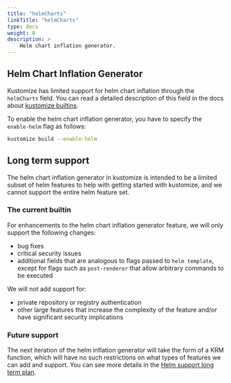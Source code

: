 ```yaml
---
title: "helmCharts"
linkTitle: "helmCharts"
type: docs
weight: 8
description: >
    Helm chart inflation generator.
---
```


[kustomize builtins]: https://kubectl.docs.kubernetes.io/references/kustomize/builtins/#_helmchartinflationgenerator_
[Helm support long term plan]: https://github.com/kubernetes-sigs/kustomize/issues/4401

## Helm Chart Inflation Generator

Kustomize has limited support for helm chart inflation through the `helmCharts` field.
You can read a detailed description of this field in the docs about [kustomize builtins].

To enable the helm chart inflation generator, you have to specify the `enable-helm` flag as follows:

```sh
kustomize build --enable-helm
```

## Long term support

The helm chart inflation generator in kustomize is intended to be a limited subset of helm features to help with
getting started with kustomize, and we cannot support the entire helm feature set.

### The current builtin
For enhancements to the helm chart inflation generator feature, we will only support the following changes:

- bug fixes
- critical security issues
- additional fields that are analogous to flags passed to `helm template`, except for flags such as `post-renderer`
  that allow arbitrary commands to be executed

We will not add support for:

- private repository or registry authentication
- other large features that increase the complexity of the feature and/or have significant security implications

### Future support
The next iteration of the helm inflation generator will take the form of a KRM function, which will have
no such restrictions on what types of features we can add and support. You can see more details in
the [Helm support long term plan].
